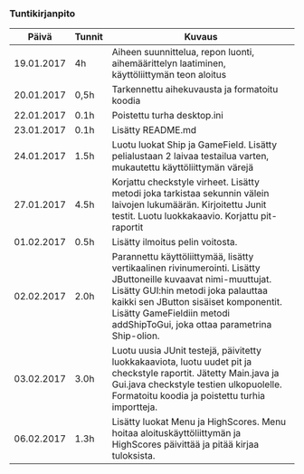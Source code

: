 ### Tuntikirjanpito
Päivä | Tunnit | Kuvaus
--------------- | ----- | ------
19.01.2017 | 4h | Aiheen suunnittelua, repon luonti, aihemäärittelyn laatiminen, käyttöliittymän teon aloitus
20.01.2017| 0,5h | Tarkennettu aihekuvausta ja formatoitu koodia
22.01.2017| 0.1h | Poistettu turha desktop.ini
23.01.2017| 0.1h | Lisätty README.md
24.01.2017| 1.5h | Luotu luokat Ship ja GameField. Lisätty pelialustaan 2 laivaa testailua varten, mukautettu käyttöliittymän värejä
27.01.2017| 4.5h | Korjattu checkstyle virheet. Lisätty metodi joka tarkistaa sekunnin välein laivojen lukumäärän. Kirjoitettu Junit testit. Luotu luokkakaavio. Korjattu pit-raportit
01.02.2017| 0.5h | Lisätty ilmoitus pelin voitosta.
02.02.2017| 2.0h | Parannettu käyttöliittymää, lisätty vertikaalinen rivinumerointi. Lisätty JButtoneille kuvaavat nimi-muuttujat. Lisätty GUI:hin metodi joka palauttaa kaikki sen JButton sisäiset komponentit. Lisätty GameFieldiin metodi addShipToGui, joka ottaa parametrina Ship-olion.
03.02.2017| 3.0h | Luotu uusia JUnit testejä, päivitetty luokkakaaviota, luotu uudet pit ja checkstyle raportit. Jätetty Main.java ja Gui.java checkstyle testien ulkopuolelle. Formatoitu koodia ja poistettu turhia importteja.
06.02.2017| 1.3h | Lisätty luokat Menu ja HighScores. Menu hoitaa aloituskäyttöliittymän ja HighScores päivittää ja pitää kirjaa tuloksista.
